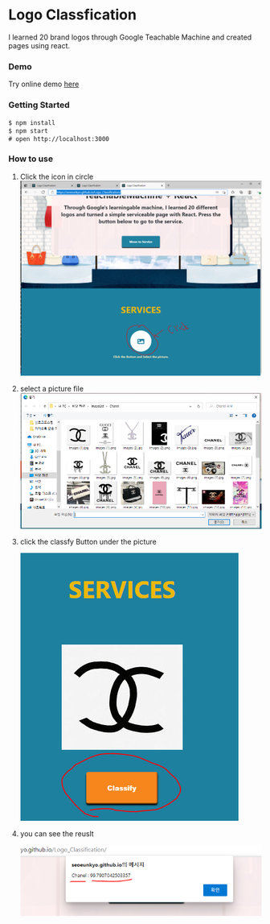 # Logo Classfication 
I learned 20 brand logos through Google Teachable Machine and created pages using react.

### Demo 
Try online demo [here](https://seoeunkyo.github.io/Logo_Classification/)

### Getting Started

```shell
$ npm install
$ npm start
# open http://localhost:3000
```


### How to use

1.  Click the icon in circle
![screen](./pics/howtouse01.PNG)


2.  select a picture file 
![screen](./pics/howtouse02.PNG)


3.  click the classfy Button under the picture

    ![screen](./pics/howtouse03.PNG)


4.  you can see the reuslt 

    ![screen](./pics/howtouse04.PNG)

